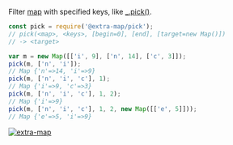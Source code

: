 Filter [map] with specified keys, like [_.pick()].

```javascript
const pick = require('@extra-map/pick');
// pick(<map>, <keys>, [begin=0], [end], [target=new Map()])
// -> <target>

var m = new Map([['i', 9], ['n', 14], ['c', 3]]);
pick(m, ['n', 'i']);
// Map {'n'=>14, 'i'=>9}
pick(m, ['n', 'i', 'c'], 1);
// Map {'i'=>9, 'c'=>3}
pick(m, ['n', 'i', 'c'], 1, 2);
// Map {'i'=>9}
pick(m, ['n', 'i', 'c'], 1, 2, new Map([['e', 5]]));
// Map {'e'=>5, 'i'=>9}
```


[![extra-map](https://i.imgur.com/MCb8pjO.jpg)](https://www.npmjs.com/package/extra-map)

[map]: https://developer.mozilla.org/en-US/docs/Web/JavaScript/Reference/Global_Objects/Map
[_.pick()]: http://underscorejs.org/#pick
